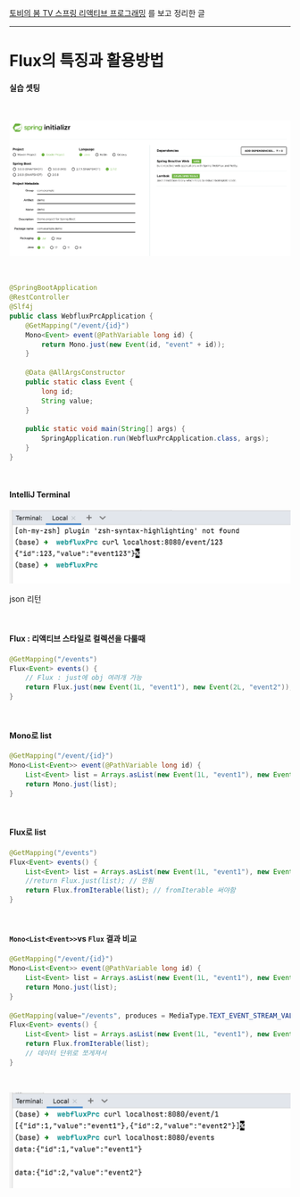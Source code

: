 [토비의 봄 TV 스프링 리액티브 프로그래밍](https://www.youtube.com/watch?v=bc4wTgA_2Xk&list=PLOLeoJ50I1kkqC4FuEztT__3xKSfR2fpw&index=10) 를 보고 정리한 글
<hr>

# Flux의 특징과 활용방법

#### 실습 셋팅 
<br>

![Spring_Initializr](https://github.com/sangminK/study/blob/main/img/Spring%20Initializr.png)

<br>

```java
@SpringBootApplication
@RestController
@Slf4j
public class WebfluxPrcApplication {
    @GetMapping("/event/{id}")
    Mono<Event> event(@PathVariable long id) {
        return Mono.just(new Event(id, "event" + id));
    }
    
    @Data @AllArgsConstructor
    public static class Event {
        long id;
        String value;
    }
    
    public static void main(String[] args) {
        SpringApplication.run(WebfluxPrcApplication.class, args);
    }
}
```

<br>

#### IntelliJ Terminal

![intellij_terminal](https://github.com/sangminK/study/blob/main/img/intellij%20terminal.png)

json 리턴

<br>

#### Flux : 리액티브 스타일로 컬렉션을 다룰때

```java
@GetMapping("/events")	
Flux<Event> events() {
    // Flux : just에 obj 여려개 가능
    return Flux.just(new Event(1L, "event1"), new Event(2L, "event2"));
}
```

<br>

#### Mono로 list

```java
@GetMapping("/event/{id}")
Mono<List<Event>> event(@PathVariable long id) {
    List<Event> list = Arrays.asList(new Event(1L, "event1"), new Event(2L, "event2"));
    return Mono.just(list);
}
```

<br>

#### Flux로 list

````java
@GetMapping("/events")
Flux<Event> events() {
    List<Event> list = Arrays.asList(new Event(1L, "event1"), new Event(2L, "event2"));
    //return Flux.just(list); // 안됨 
    return Flux.fromIterable(list); // fromIterable 써야함
}
````

<br>

#### ```Mono<List<Event>>```vs ```Flux``` 결과 비교 


```java
@GetMapping("/event/{id}")
Mono<List<Event>> event(@PathVariable long id) {
    List<Event> list = Arrays.asList(new Event(1L, "event1"), new Event(2L, "event2"));
    return Mono.just(list);
}

@GetMapping(value="/events", produces = MediaType.TEXT_EVENT_STREAM_VALUE)
Flux<Event> events() {
    List<Event> list = Arrays.asList(new Event(1L, "event1"), new Event(2L, "event2"));
    return Flux.fromIterable(list);
    // 데이터 단위로 쪼게져서
}
```
<br>

![terminal2](https://github.com/sangminK/study/blob/main/img/intellij_terminal%202.png)



